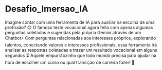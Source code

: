 # Desafio_Imersao_IA
Imagine contar com uma ferramenta de IA para auxiliar na escolha de uma profissão? 😍 O famoso teste vocacional agora feito com apenas algumas perguntas coletadas e sugeridas pela própria Gemini através de um Chatbot⚡ 
Com perguntas relacionadas aos interesses próprios, explorando talentos, conectando valores e interesses profissionais, essa ferramenta irá analisar as respostas coletadas e trazer um resultado vocacional em alguns segundos ⏳ 
Aquele empurrãozinho que todo mundo precisa para ajudar na hora de escolher um curso ou qual transição de carreira fazer! 👏
